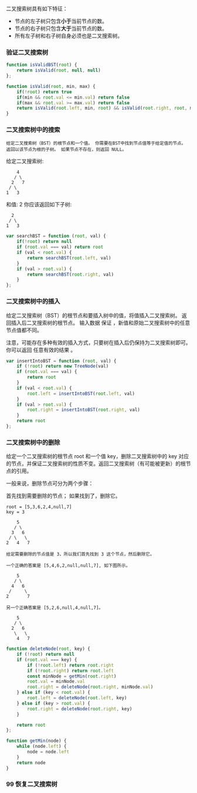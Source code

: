 二叉搜索树具有如下特征：

- 节点的左子树只包含**小于**当前节点的数。
- 节点的右子树只包含**大于**当前节点的数。
- 所有左子树和右子树自身必须也是二叉搜索树。



### 验证二叉搜索树

```js
function isValidBST(root) {
    return isValid(root, null, null)
};

function isValid(root, min, max) { 
    if(!root) return true
    if(min && root.val <= min.val) return false
    if(max && root.val >= max.val) return false
    return isValid(root.left, min, root) && isValid(root.right, root, max)
}
```

### 二叉搜索树中的搜索

```
给定二叉搜索树（BST）的根节点和一个值。 你需要在BST中找到节点值等于给定值的节点。 返回以该节点为根的子树。 如果节点不存在，则返回 NULL。
```

给定二叉搜索树:

        4
       / \
      2   7
     / \
    1   3

和值: 2
你应该返回如下子树:

      2     
     / \   
    1   3

```js
var searchBST = function (root, val) {
    if(!root) return null
    if (root.val === val) return root
    if (val < root.val) {
        return searchBST(root.left, val)
    }
    if (val > root.val) {
        return searchBST(root.right, val)
    }
};
```

### 二叉搜索树中的插入

给定二叉搜索树（BST）的根节点和要插入树中的值，将值插入二叉搜索树。 返回插入后二叉搜索树的根节点。 输入数据 保证 ，新值和原始二叉搜索树中的任意节点值都不同。

注意，可能存在多种有效的插入方式，只要树在插入后仍保持为二叉搜索树即可。 你可以返回 任意有效的结果 。

```js
var insertIntoBST = function (root, val) {
    if (!root) return new TreeNode(val)
    if (root.val === val) {
        return root
    }
    if (val < root.val) {
        root.left = insertIntoBST(root.left, val)
    }
    if (val > root.val) {
        root.right = insertIntoBST(root.right, val)
    }
    return root
};
```

### 二叉搜索树中的删除

给定一个二叉搜索树的根节点 root 和一个值 key，删除二叉搜索树中的 key 对应的节点，并保证二叉搜索树的性质不变。返回二叉搜索树（有可能被更新）的根节点的引用。

一般来说，删除节点可分为两个步骤：

首先找到需要删除的节点；
如果找到了，删除它。

```
root = [5,3,6,2,4,null,7]
key = 3

    5
   / \
  3   6
 / \   \
2   4   7

给定需要删除的节点值是 3，所以我们首先找到 3 这个节点，然后删除它。

一个正确的答案是 [5,4,6,2,null,null,7], 如下图所示。

    5
   / \
  4   6
 /     \
2       7

另一个正确答案是 [5,2,6,null,4,null,7]。

    5
   / \
  2   6
   \   \
    4   7
```

```js
function deleteNode(root, key) {
    if (!root) return null
    if (root.val === key) {
        if (!root.left) return root.right
        if (!root.right) return root.left
        const minNode = getMin(root.right)
        root.val = minNode.val
        root.right = deleteNode(root.right, minNode.val)
    } else if (key < root.val) {
        root.left = deleteNode(root.left, key)
    } else if (key > root.val) {
        root.right = deleteNode(root.right, key)
    }

    return root
};

function getMin(node) {
    while (node.left) {
        node = node.left
    }
    return node
}
```

### 99 恢复二叉搜索树

```js
```

